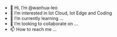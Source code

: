 - 👋 Hi, I’m @wanhua-leo
- 👀 I’m interested in Iot Cloud, Iot Edge and Coding
- 🌱 I’m currently learning ...
- 💞️ I’m looking to collaborate on ...
- 📫 How to reach me ...

<!---
wanhua-leo/wanhua-leo is a ✨ special ✨ repository because its `README.md` (this file) appears on your GitHub profile.
You can click the Preview link to take a look at your changes.
--->
